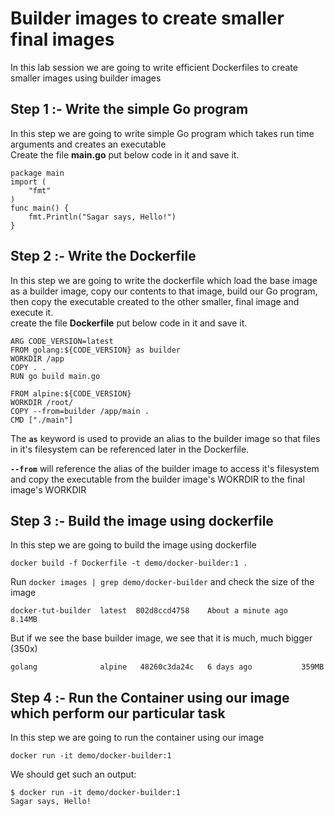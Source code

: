 # Builder images to create smaller final images
In this lab session we are going to write efficient Dockerfiles to create smaller images using builder images
## Step 1 :- Write the simple Go program
In this step we are going to write simple Go program which takes run time arguments and creates an executable <br/> 
Create the file **main.go** put below code in it and save it.
```
package main
import (
    "fmt"
)
func main() {
    fmt.Println("Sagar says, Hello!")
}
```
## Step 2 :- Write the Dockerfile 
In this step we are going to write the dockerfile which load the base image as a builder image, copy our contents to that image, build our Go program, then copy the executable created to the other smaller, final image and execute it. <br/>
create the file **Dockerfile** put below code in it and save it.
```
ARG CODE_VERSION=latest
FROM golang:${CODE_VERSION} as builder
WORKDIR /app
COPY . .
RUN go build main.go

FROM alpine:${CODE_VERSION}
WORKDIR /root/
COPY --from=builder /app/main .
CMD ["./main"]
```

The **`as`** keyword is used to provide an alias to the builder image so that files in it's filesystem can be referenced later in the Dockerfile.

**`--from`** will reference the alias of the builder image to access it's filesystem and copy the executable from the builder image's WOKRDIR to the final image's WORKDIR

## Step 3 :- Build the image using dockerfile
In this step we are going to build the image using dockerfile 
```
docker build -f Dockerfile -t demo/docker-builder:1 . 
```
Run `docker images | grep demo/docker-builder` and check the size of the image

```
docker-tut-builder  latest  802d8ccd4758    About a minute ago   8.14MB
```

But if we see the base builder image, we see that it is much, much bigger (350x)

```
golang              alpine   48260c3da24c   6 days ago           359MB
```

## Step 4 :- Run the Container using our image which perform our particular task 
In this step we are going to run the container using our image 
```
docker run -it demo/docker-builder:1
```

We should get such an output: 

```
$ docker run -it demo/docker-builder:1
Sagar says, Hello!
```
